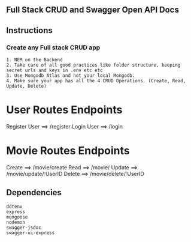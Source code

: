## Full Stack CRUD and Swagger Open API Docs

## Instructions

### Create any Full stack CRUD app
    1. NEM on the Backend
    2. Take care of all good practices like folder structure, keeping secret urls and keys in .env etc etc
    3. Use Mongodb Atlas and not your local Mongodb.
    4. Make sure your app has all the 4 CRUD Operations. (Create, Read, Update, Delete)

# User Routes Endpoints
Register User ==> /register
Login User    ==> /login

# Movie Routes Endpoints
Create ==> /movie/create
Read   ==> /movie/
Update ==> /movie/update/:UserID
Delete ==> /movie/delete/:UserID

## Dependencies
    dotenv
    express
    mongoose
    nodemon
    swagger-jsdoc
    swagger-ui-express
